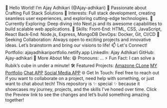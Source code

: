 👋 Hello World! I’m Ajay Adhikari (@Ajay-adhikari)
🚀 Passionate about Crafting Full Stack Solutions
👀 Interests: Full stack development, creating seamless user experiences, and exploring cutting-edge technologies.
🌱 Currently Exploring: Deep diving into Next.js and its awesome capabilities to build scalable web applications.
💼 Skills:
Front-End: HTML, CSS, JavaScript, React
Back-End: Node.js, Express, MongoDB
DevOps: Docker, Git, CI/CD
💞️ Seeking Collaboration: Always open to exciting projects and innovative ideas. Let’s brainstorm and bring our visions to life!
📫 Let's Connect!
Portfolio: ajayadhikariportfolio.netlify.app
LinkedIn: Ajay Adhikari
GitHub: Ajay-adhikari
🌟 More About Me:
😄 Pronouns: ...
⚡ Fun Fact: I can solve a Rubik’s cube in under a minute!
🛠️ Featured Projects:
[Amazone CLone](https://ajayproject.netlify.app/) 
[MY Portfolio](https://ajayadhikariportfolio.netlify.app/) 
[Chat APP](https://ajayproject.netlify.app/) 
[Social Media APP](adhikarisocial.netlify.app) 
🌐 Get In Touch:
Feel free to reach out if you want to collaborate on a project, need help with something, or just want to chat about tech!
This repository is ✨ special ✨ because it showcases my journey, projects, and the skills I've honed over time. Click the Preview link to see the changes and let’s build something amazing together!

